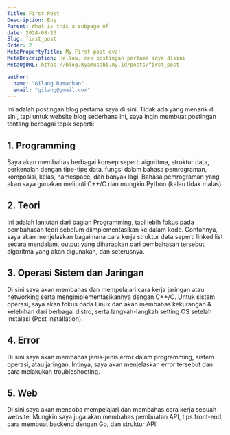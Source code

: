 ```yaml
---
Title: First Post
Description: Euy
Parent: What is this a subpage of
date: 2024-08-23
Slug: first_post
Order: 2
MetaPropertyTitle: My First post eva! 
MetaDescription: Hellow, cek postingan pertama saya disini
MetaOgURL: https://blog.myamusahi.my.id/posts/first_post

author:
  name: "Gilang Ramadhan"
  email: "gilang@gmail.com"
---
```


Ini adalah postingan blog pertama saya di sini. Tidak ada yang menarik di sini, tapi untuk website blog sederhana ini, saya ingin membuat postingan tentang berbagai topik seperti:

## 1. Programming 

Saya akan membahas berbagai konsep seperti algoritma, struktur data, perkenalan dengan tipe-tipe data, fungsi dalam bahasa pemrograman, komposisi, kelas, namespace, dan banyak lagi. Bahasa pemrograman yang akan saya gunakan meliputi C++/C dan mungkin Python (kalau tidak malas).

## 2. Teori

Ini adalah lanjutan dari bagian Programming, tapi lebih fokus pada pembahasan teori sebelum diimplementasikan ke dalam kode. Contohnya, saya akan menjelaskan bagaimana cara kerja struktur data seperti linked list secara mendalam, output yang diharapkan dari pembahasan tersebut, algoritma yang akan digunakan, dan seterusnya.

## 3. Operasi Sistem dan Jaringan

Di sini saya akan membahas dan mempelajari cara kerja jaringan atau networking serta mengimplementasikannya dengan C++/C. Untuk sistem operasi, saya akan fokus pada Linux dan akan membahas kekurangan & kelebihan dari berbagai distro, serta langkah-langkah setting OS setelah instalasi (Post Installation).

## 4. Error

Di sini saya akan membahas jenis-jenis error dalam programming, sistem operasi, atau jaringan. Intinya, saya akan menjelaskan error tersebut dan cara melakukan troubleshooting.

## 5. Web

Di sini saya akan mencoba mempelajari dan membahas cara kerja sebuah website. Mungkin saya juga akan membahas pembuatan API, tips front-end, cara membuat backend dengan Go, dan struktur API.
